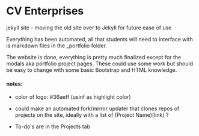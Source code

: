 # CV Enterprises
jekyll site - moving the old site over to Jekyll for future ease of use

Everything has been automated, all that students will need to interface with is markdown files in the _portfolio folder.

The website is done, everything is pretty much finalized except for the modals aka portfolio project pages. These could use some work but should be easy to change with some basic Bootstrap and HTML knowledge. 

#### notes:
- color of logo: #36aeff (usinf as highlight color)

- could make an automated fork/mirror updater that clones repos of projects on the site, ideally with a list of (Project Name)(link) ?

- To-do's are in the Projects tab
